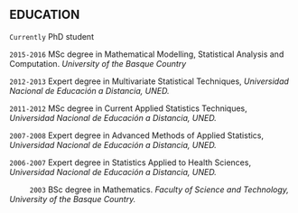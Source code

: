 ## EDUCATION

`Currently`
PhD student

`2015-2016`
MSc degree in Mathematical Modelling, Statistical Analysis and Computation. *University of the Basque Country*

`2012-2013`
Expert degree in Multivariate Statistical Techniques, *Universidad Nacional de Educación a Distancia, UNED.*

`2011-2012`
MSc degree in Current Applied Statistics Techniques, *Universidad Nacional de Educación a Distancia, UNED.*

`2007-2008`
Expert degree in Advanced Methods of Applied Statistics, *Universidad Nacional de Educación a Distancia, UNED.*

`2006-2007`
Expert degree in Statistics Applied to Health Sciences, *Universidad Nacional de Educación a Distancia, UNED.*

`     2003`
BSc degree in Mathematics. *Faculty of Science and Technology, University of the Basque Country.*
